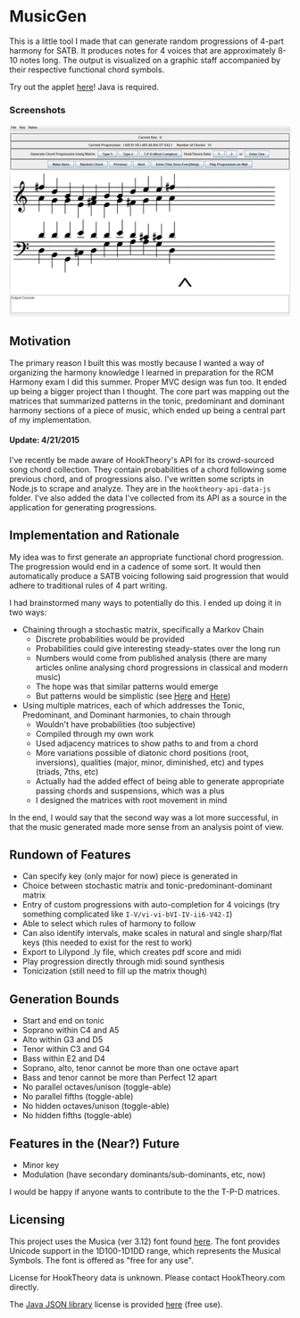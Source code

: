 MusicGen
==========

This is a little tool I made that can generate random progressions of 4-part harmony for SATB. It produces notes for 4 voices that are approximately 8-10 notes long. The output is visualized on a graphic staff accompanied by their respective functional chord symbols. 

Try out the applet [here](http://kyewei.github.io/MusicTools/)! Java is required.

### Screenshots
![Screenshot1](Screenshot.PNG?raw=true)

## Motivation
The primary reason I built this was mostly because I wanted a way of organizing the harmony knowledge I learned in preparation for the RCM Harmony exam I did this summer. 
Proper MVC design was fun too. It ended up being a bigger project than I thought. 
The core part was mapping out the matrices that summarized patterns in the tonic, predominant and dominant harmony sections of a piece of music, which ended up being a central part of my implementation. 

#### Update: 4/21/2015
I've recently be made aware of HookTheory's API for its crowd-sourced song chord collection. 
They contain probabilities of a chord following some previous chord, and of progressions also. 
I've written some scripts in Node.js to scrape and analyze. 
They are in the `hooktheory-api-data-js` folder. 
I've also added the data I've collected from its API as a source in the application for generating progressions.


## Implementation and Rationale

My idea was to first generate an appropriate functional chord progression. The progression would end in a cadence of some sort. 
It would then automatically produce a SATB voicing following said progression that would adhere to traditional rules of 4 part writing. 

I had brainstormed many ways to potentially do this. I ended up doing it in two ways:

* Chaining through a stochastic matrix, specifically a Markov Chain
    * Discrete probabilities would be provided
    * Probabilities could give interesting steady-states over the long run
    * Numbers would come from published analysis (there are many articles online analysing chord progressions in classical and modern music)
    * The hope was that similar patterns would emerge
	* But patterns would be simplistic (see [Here][1] and [Here][2])
* Using multiple matrices, each of which addresses the Tonic, Predominant, and Dominant harmonies, to chain through
    * Wouldn't have probabilities (too subjective)
    * Compiled through my own work
    * Used adjacency matrices to show paths to and from a chord
    * More variations possible of diatonic chord positions (root, inversions), qualities (major, minor, diminished, etc) and types (triads, 7ths, etc)
    * Actually had the added effect of being able to generate appropriate passing chords and suspensions, which was a plus
    * I designed the matrices with root movement in mind


In the end, I would say that the second way was a lot more successful, in that the music generated made more sense from an analysis point of view.


## Rundown of Features

* Can specify key (only major for now) piece is generated in
* Choice between stochastic matrix and tonic-predominant-dominant matrix
* Entry of custom progressions with auto-completion for 4 voicings (try something complicated like `I-V/vi-vi-bVI-IV-ii6-V42-I`)
* Able to select which rules of harmony to follow
* Can also identify intervals, make scales in natural and single sharp/flat keys (this needed to exist for the rest to work)
* Export to Lilypond .ly file, which creates pdf score and midi
* Play progression directly through midi sound synthesis
* Tonicization (still need to fill up the matrix though)


## Generation Bounds
* Start and end on tonic
* Soprano within C4 and A5
* Alto within G3 and D5
* Tenor within C3 and G4
* Bass within E2 and D4
* Soprano, alto, tenor cannot be more than one octave apart
* Bass and tenor cannot be more than Perfect 12 apart
* No parallel octaves/unison (toggle-able)
* No parallel fifths (toggle-able)
* No hidden octaves/unison (toggle-able)
* No hidden fifths (toggle-able)


## Features in the (Near?) Future
* Minor key
* Modulation (have secondary dominants/sub-dominants, etc, now)

I would be happy if anyone wants to contribute to the the T-P-D matrices.


## Licensing

This project uses the Musica (ver 3.12) font found [here][3]. 
The font provides Unicode support in the 1D100-1D1DD range, which represents the Musical Symbols. The font is offered as "free for any use".

License for HookTheory data is unknown. Please contact HookTheory.com directly.

The [Java JSON library][4] license is provided [here][5] (free use).

[1]: http://www.hooktheory.com/blog/i-analyzed-the-chords-of-1300-popular-songs-for-patterns-this-is-what-i-found/
[2]: http://www.hooktheory.com/trends
[3]: http://users.teilar.gr/~g1951d/
[4]: http://www.json.org/java/
[5]: http://www.json.org/license.html
